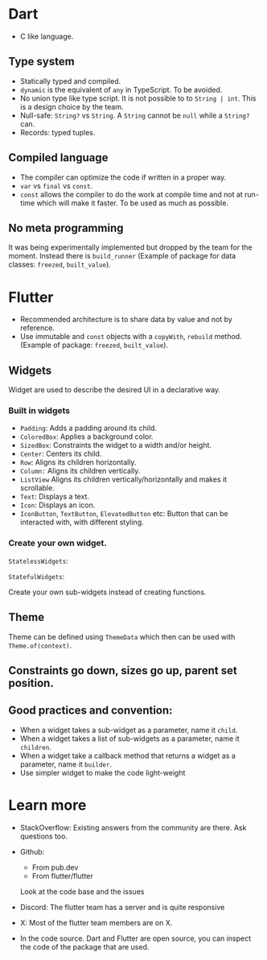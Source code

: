 # Dart

- C like language.

## Type system


- Statically typed and compiled.
- `dynamic` is the equivalent of `any` in TypeScript. To be avoided.
- No union type like type script. It is not possible to to `String | int`. This is a design choice by the team.
- Null-safe: `String?` vs `String`. A `String` cannot be `null` while a `String?` can.
- Records: typed tuples.

## Compiled language

- The compiler can optimize the code if written in a proper way.
- `var` vs `final` vs `const`.
- `const` allows the compiler to do the work at compile time and not at run-time which will make it faster. To be used as much as possible.

## No meta programming

It was being experimentally implemented but dropped by the team for the moment.
Instead there is `build_runner` (Example of package for data classes: `freezed`, `built_value`).

  

# Flutter

- Recommended architecture is to share data by value and not by reference.
- Use immutable and `const` objects with a `copyWith`, `rebuild` method. (Example of package: `freezed`, `built_value`).

## Widgets

Widget are used to describe the desired UI in a declarative way.

### Built in widgets

- `Padding`: Adds a padding around its child.
- `ColoredBox`: Applies a background color.
- `SizedBox`: Constraints the widget to a width and/or height.
- `Center`: Centers its child.
- `Row`: Aligns its children horizontally.
- `Column:` Aligns its children vertically.
- `ListView` Aligns its children vertically/horizontally and makes it scrollable.
- `Text`: Displays a text.
- `Icon`: Displays an icon.
- `IconButton`, `TextButton`, `ElevatedButton` etc: Button that can be interacted with, with different styling.

### Create your own widget.

`StatelessWidgets`:

`StatefulWidgets`:

Create your own sub-widgets instead of creating functions.

## Theme

Theme can be defined using `ThemeData` which then can be used with `Theme.of(context)`.

## Constraints go down, sizes go up, parent set position.



## Good practices and convention:

- When a widget takes a sub-widget as a parameter, name it `child`.
- When a widget takes a list of sub-widgets as a parameter, name it `children`.
- When a widget take a callback method that returns a widget as a parameter, name it `builder`.
- Use simpler widget to make the code light-weight

# Learn more

- StackOverflow: Existing answers from the community are there. Ask questions too.
- Github:
  - From pub.dev
  - From flutter/flutter
  
  Look at the code base and the issues
- Discord: The flutter team has a server and is quite responsive
- X: Most of the flutter team members are on X.
- In the code source. Dart and Flutter are open source, you can inspect the code of the package that are used.